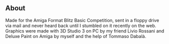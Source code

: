 ## About

Made for the Amiga Format Blitz Basic Competition, sent in a floppy drive via mail and never heard back until I stumbled on it recently on the web.
Graphics were made with 3D Studio 3 on PC by my friend Livio Rossani and Deluxe Paint on Amiga by myself and the help of Tommaso Dabalà.
